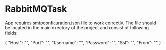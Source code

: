 # RabbitMQTask

App requires smtpconfiguration.json file to work correctly. The file should be located in the main directory of the project and consist of following fields:

{
	"Host": "",
	"Port": "",
	"Username": "",
	"Password": "",
	"Ssl": "",
	"From": ""
}
